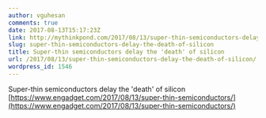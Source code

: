 ```yaml
---
author: vguhesan
comments: true
date: 2017-08-13T15:17:23Z
link: http://mythinkpond.com/2017/08/13/super-thin-semiconductors-delay-the-death-of-silicon/
slug: super-thin-semiconductors-delay-the-death-of-silicon
title: Super-thin semiconductors delay the 'death' of silicon
url: /2017/08/13/super-thin-semiconductors-delay-the-death-of-silicon/
wordpress_id: 1546
---
```


Super-thin semiconductors delay the 'death' of silicon
[https://www.engadget.com/2017/08/13/super-thin-semiconductors/](https://www.engadget.com/2017/08/13/super-thin-semiconductors/)
